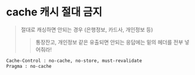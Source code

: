 # cache 캐시 절대 금지

> 절대로 캐싱하면 안되는 경우 (은행정보, 카드사, 개인정보 등)
>
> > 통장잔고, 개인정보 같은 유출되면 안되는 응답에는 밑의 헤더를 전부 넣어줘라!

```sh
Cache-Control : no-cache, no-store, must-revalidate
Pragma : no-cache
```
